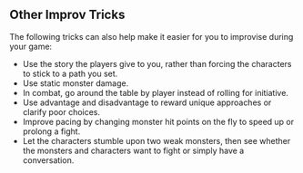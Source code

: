 ## Other Improv Tricks

The following tricks can also help make it easier for you to improvise during your game:

- Use the story the players give to you, rather than forcing the characters to stick to a path you set.
- Use static monster damage.
- In combat, go around the table by player instead of rolling for initiative.
- Use advantage and disadvantage to reward unique approaches or clarify poor choices.
- Improve pacing by changing monster hit points on the fly to speed up or prolong a fight.
- Let the characters stumble upon two weak monsters, then see whether the monsters and characters want to fight or simply have a conversation.
